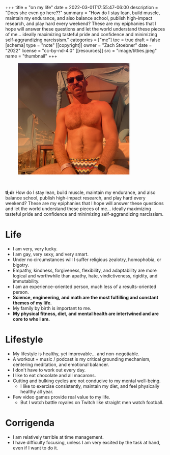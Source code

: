 +++
title = "on my life"
date = 2022-03-01T17:55:47-06:00
description = "Does she even go here??"
summary = "How do I stay lean, build muscle, maintain my endurance, and also balance school, publish high-impact research, and play hard every weekend? These are my epiphanies that I hope will answer these questions and let the world understand these pieces of me... ideally maximizing tasteful pride and confidence and minimizing self-aggrandizing narcissism."
categories = ["me"]
toc = true
draft = false
[schema]
  type = "note"
[[copyright]]
  owner = "Zach Stoebner"
  date = "2022"
  license = "cc-by-nd-4.0"
[[resources]]
  src = "image/titties.jpeg"
  name = "thumbnail"
+++

<figure>
<img src="image/titties.jpeg" alt="Zach Stoebner at Mantamar in Puerto Vallarta showing off his big knockers" style="width:350px;height:350px"/> 
</figure>
<br>

**tl;dr** How do I stay lean, build muscle, maintain my endurance, and also balance school, publish high-impact research, and play hard every weekend? These are my epiphanies that I hope will answer these questions and let the world understand these pieces of me... ideally maximizing tasteful pride and confidence and minimizing self-aggrandizing narcissism.

# Life
- I am very, very lucky. 
- I am gay, very sexy, and very smart.
- Under no circumstances will I suffer religious zealotry, homophobia, or bigotry.
- Empathy, kindness, forgiveness, flexibility, and adaptability are more logical and worthwhile than apathy, hate, vindictiveness, rigidity, and immutability.
- I am an experience-oriented person, much less of a results-oriented person.
- <strong>Science, engineering, and math are the most fulfilling and constant themes of my life.</strong>
- My family by birth is important to me. 
- <strong>My physical fitness, diet, and mental health are intertwined and are core to who I am.</strong>

# Lifestyle
- My lifestyle is healthy, yet improvable... and non-negotiable.
- A workout + music / podcast is my critical grounding mechanism, centering meditation, and emotional balancer.
- I don't have to work out every day.
- I like to eat chocolate and all macarons.
- Cutting and bulking cycles are not conducive to my mental well-being. 
	- I like to exercise consistently, maintain my diet, and feel physically healthy all year.
- Few video games provide real value to my life.
	- But I watch battle royales on Twitch like straight men watch football. 

# Corrigenda
- I am relatively terrible at time management.
- I have difficulty focusing, unless I am very excited by the task at hand, even if I want to do it. 
